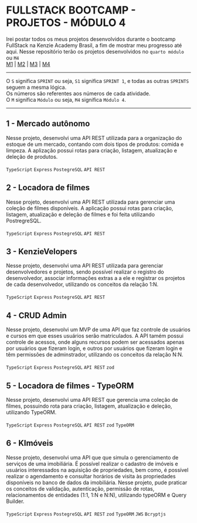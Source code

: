 # FULLSTACK BOOTCAMP - PROJETOS - MÓDULO 4
Irei postar todos os meus projetos desenvolvidos durante o bootcamp FullStack na Kenzie Academy Brasil, a fim de mostrar meu progresso até aqui. Nesse repositório terão os projetos desenvolvidos no `quarto módulo` ou `M4`<br />
[M1](https://github.com/mariaclaratabosa/M1-PROJETOS) | [M2](https://github.com/mariaclaratabosa/M2-PROJETOS) | [M3](https://github.com/mariaclaratabosa/M3-PROJETOS) | [M4](https://github.com/mariaclaratabosa/M4-PROJETOS)
<hr />

O `S` significa `SPRINT` ou seja, `S1` significa `SPRINT 1`, e todas as outras `SPRINTS` seguem a mesma lógica.<br />
Os números são referentes aos números de cada atividade.<br />
O `M` significa `Módulo` ou seja, `M4` significa `Módulo 4`.
<hr />

## 1 - Mercado autônomo
Nesse projeto, desenvolvi uma API REST utilizada para a organização do estoque de um mercado, contando com dois tipos de produtos: comida e limpeza. A aplização possui rotas para criação, listagem, atualização e deleção de produtos. <br/>
<br/>
`TypeScript` `Express` `PostegreSQL` `API REST`

## 2 - Locadora de filmes
Nesse projeto, desenvolvi uma API REST utilizada para gerenciar uma coleção de filmes disponíveis. A aplicação possui rotas para criação, listagem, atualização e deleção de filmes e foi feita utilizando PostregreSQL. <br/>
<br/>
`TypeScript` `Express` `PostegreSQL` `API REST`

## 3 - KenzieVelopers
Nesse projeto, desenvolvi uma API REST utilizada para gerenciar desenvolvedores e projetos, sendo possível realizar o registro do desenvolvedor, associar informações extras a a ele e registrar os projetos de cada desenvolvedor, utilizando os conceitos da relação 1:N. <br/>
<br/>
`TypeScript` `Express` `PostegreSQL` `API REST`

## 4 - CRUD Admin
Nesse projeto, desenvolvi um MVP de uma API que faz controle de usuários e cursos em que esses usuários serão matriculados. A API tamém possui controle de acessos, onde alguns recursos podem ser acessados apenas por usuários que fizeram login, e outros por usuários que fizeram login e têm permissões de adminstrador, utilizando os conceitos da relação N:N. <br/>
<br/>
`TypeScript` `Express` `PostegreSQL` `API REST` `zod`

## 5 - Locadora de filmes - TypeORM
Nesse projeto, desenvolvi uma API REST que gerencia uma coleção de filmes, possuindo rota para criação, listagem, atualização e deleção, utilizando TypeORM. <br/>
<br/>
`TypeScript` `Express` `PostegreSQL` `API REST` `zod` `TypeORM`

## 6 - KImóveis
Nesse projeto, desenvolvi uma API que que simula o gerenciamento de serviços de uma imobiliária. É possível realizar o cadastro de imóveis e usuários interessados na aquisição de propriedades, bem como, é possível realizar o agendamento e consultar horários de visita às propriedades disponíveis no banco de dados da imobiliária.
Nesse projeto, pude praticar os conceitos de validação, autenticação, permissão de rotas, relacionamentos de entidades (1:1, 1:N e N:N), utilizando typeORM e Query Builder. <br/>
<br/>
`TypeScript` `Express` `PostegreSQL` `API REST` `zod` `TypeORM` `JWS` `Bcryptjs`